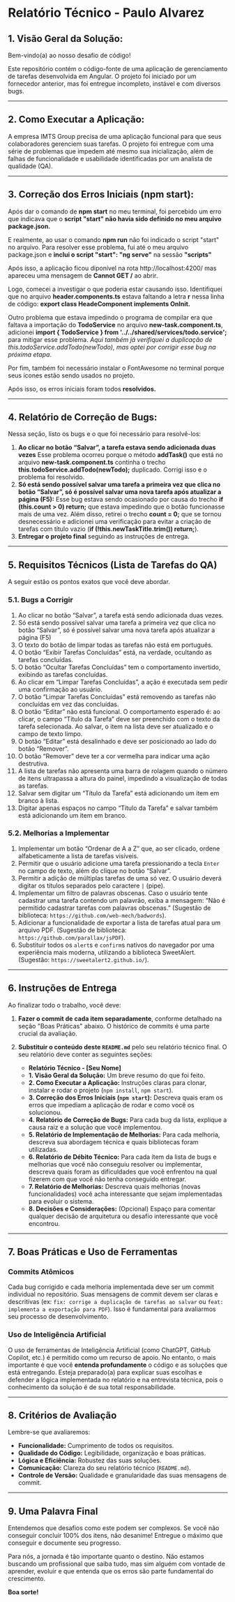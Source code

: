# Relatório Técnico - Paulo Alvarez

## 1. Visão Geral da Solução:

Bem-vindo(a) ao nosso desafio de código!

Este repositório contém o código-fonte de uma aplicação de gerenciamento de tarefas desenvolvida em Angular. O projeto foi iniciado por um fornecedor anterior, mas foi entregue incompleto, instável e com diversos bugs.

---

## 2. Como Executar a Aplicação:

A empresa IMTS Group precisa de uma aplicação funcional para que seus colaboradores gerenciem suas tarefas. O projeto foi entregue com uma série de problemas que impedem até mesmo sua inicialização, além de falhas de funcionalidade e usabilidade identificadas por um analista de qualidade (QA).

---

## 3. Correção dos Erros Iniciais (npm start):

Após dar o comando de **npm start** no meu terminal, foi percebido um erro que indicava que o **script "start" não havia sido definido no meu arquivo package.json.**

E realmente, ao usar o comando **npm run** não foi indicado o script "start" no arquivo. Para resolver esse problema, fui até o meu arquivo package.json e **inclui o script "start": "ng serve"** na sessão **"scripts"**

Após isso, a aplicação ficou diponível na rota http://localhost:4200/ mas apareceu uma mensagem de **Cannot GET /** ao abrir.

Logo, comecei a investigar o que poderia estar causando isso. Identifiquei que no arquivo **header.components.ts** estava faltando a letra **r** nessa linha de código: **export class HeadeComponent implements OnInit.**

Outro problema que estava impedindo o programa de compilar era que faltava a importação do **TodoService** no arquivo **new-task.component.ts**, adicionei **import { TodoService } from '../../shared/services/todo.service';** para mitigar esse problema. *Aqui também já verifiquei a duplicação de this.todoService.addTodo(newTodo), mas optei por corrigir esse bug na próxima etapa*.

Por fim, também foi necessário instalar o FontAwesome no terminal porque seus ícones estão sendo usados no projeto.

Após isso, os erros iniciais foram todos **resolvidos.**

---

## 4. Relatório de Correção de Bugs:

Nessa seção, listo os bugs e o que foi necessário para resolvê-los:

1.  **Ao clicar no botão “Salvar”, a tarefa estava sendo adicionada duas vezes** Esse problema ocorreu porque o método **addTask()** que está no arquivo **new-task.component.ts** continha o trecho **this.todoService.addTodo(newTodo);** duplicado. Corrigi isso e o problema foi resolvido.
2.  **Só está sendo possível salvar uma tarefa a primeira vez que clica no botão “Salvar”, só é possível salvar uma nova tarefa após atualizar a página (F5):** Esse bug estava sendo ocasionado por causa do trecho **if (this.count > 0) return;** que estava impedindo que o botão funcionasse mais de uma vez. Além disso, retirei o trecho **count = 0;** que se tornou desnecessário e adicionei uma verificação para evitar a criação de tarefas com título vazio (**if (!this.newTaskTitle.trim()) return;**).
3.  **Entregar o projeto final** seguindo as instruções de entrega.

---

## 5. Requisitos Técnicos (Lista de Tarefas do QA)

A seguir estão os pontos exatos que você deve abordar.

### 5.1. Bugs a Corrigir

1.  Ao clicar no botão “Salvar”, a tarefa está sendo adicionada duas vezes.
2.  Só está sendo possível salvar uma tarefa a primeira vez que clica no botão “Salvar”, só é possível salvar uma nova tarefa após atualizar a página (F5)
3.  O texto do botão de limpar todas as tarefas não está em português.
4.  O botão “Exibir Tarefas Concluídas” está, na verdade, ocultando as tarefas concluídas.
5.  O botão “Ocultar Tarefas Concluídas” tem o comportamento invertido, exibindo as tarefas concluídas.
6.  Ao clicar em “Limpar Tarefas Concluídas”, a ação é executada sem pedir uma confirmação ao usuário.
7.  O botão “Limpar Tarefas Concluídas” está removendo as tarefas não concluídas em vez das concluídas.
8.  O botão “Editar” não está funcional. O comportamento esperado é: ao clicar, o campo “Título da Tarefa” deve ser preenchido com o texto da tarefa selecionada. Ao salvar, o item na lista deve ser atualizado e o campo de texto limpo.
9.  O botão “Editar” está desalinhado e deve ser posicionado ao lado do botão “Remover”.
10.  O botão “Remover” deve ter a cor vermelha para indicar uma ação destrutiva.
11. A lista de tarefas não apresenta uma barra de rolagem quando o número de itens ultrapassa a altura do painel, impedindo a visualização de todas as tarefas.
12. Salvar sem digitar um “Título da Tarefa” está adicionando um item em branco à lista.
13. Digitar apenas espaços no campo “Título da Tarefa” e salvar também está adicionando um item em branco.

### 5.2. Melhorias a Implementar

1.  Implementar um botão “Ordenar de A a Z” que, ao ser clicado, ordene alfabeticamente a lista de tarefas visíveis.
2.  Permitir que o usuário adicione uma tarefa pressionando a tecla `Enter` no campo de texto, além do clique no botão “Salvar”.
3.  Permitir a adição de múltiplas tarefas de uma só vez. O usuário deverá digitar os títulos separados pelo caractere `|` (pipe).
4.  Implementar um filtro de palavras obscenas. Caso o usuário tente cadastrar uma tarefa contendo um palavrão, exiba a mensagem: “Não é permitido cadastrar tarefas com palavras obscenas.” (Sugestão de biblioteca: `https://github.com/web-mech/badwords`).
5.  Adicionar a funcionalidade de exportar a lista de tarefas atual para um arquivo PDF. (Sugestão de biblioteca: `https://github.com/parallax/jsPDF`).
6.  Substituir todos os `alert`s e `confirm`s nativos do navegador por uma experiência mais moderna, utilizando a biblioteca SweetAlert. (Sugestão: `https://sweetalert2.github.io/`).

---

## 6. Instruções de Entrega

Ao finalizar todo o trabalho, você deve:

1.  **Fazer o commit de cada item separadamente**, conforme detalhado na seção "Boas Práticas" abaixo. O histórico de commits é uma parte crucial da avaliação. 

2.  **Substituir o conteúdo deste `README.md`** pelo seu relatório técnico final. O seu relatório deve conter as seguintes seções:

    * **Relatório Técnico - [Seu Nome]**
    * **1. Visão Geral da Solução:** Um breve resumo do que foi feito.
    * **2. Como Executar a Aplicação:** Instruções claras para clonar, instalar e rodar o projeto (`npm install`, `npm start`).
    * **3. Correção dos Erros Iniciais (`npm start`):** Descreva quais eram os erros que impediam a aplicação de rodar e como você os solucionou.
    * **4. Relatório de Correção de Bugs:** Para cada bug da lista, explique a causa raiz e a solução que você implementou.
    * **5. Relatório de Implementação de Melhorias:** Para cada melhoria, descreva sua abordagem técnica e quais bibliotecas foram utilizadas.
    * **6. Relatório de Débito Técnico:** Para cada ítem da lista de bugs e melhorias que você não conseguiu resolver ou implementar, descreva quais foram as dificuldades que você enfrentou na qual fizerem com que você não tenha conseguido entregar.
    * **7. Relatório de Melhorias:** Descreva quais melhorias (novas funcionalidades) você acha interessante que sejam implementadas para evoluir o sistema.
    * **8. Decisões e Considerações:** (Opcional) Espaço para comentar qualquer decisão de arquitetura ou desafio interessante que você encontrou.
    

---

## 7. Boas Práticas e Uso de Ferramentas

### Commits Atômicos
Cada bug corrigido e cada melhoria implementada deve ser um commit individual no repositório. Suas mensagens de commit devem ser claras e descritivas (ex: `fix: corrige a duplicação de tarefas ao salvar` ou `feat: implementa a exportação para PDF`). Isso é fundamental para avaliarmos seu processo de desenvolvimento.

### Uso de Inteligência Artificial
O uso de ferramentas de Inteligência Artificial (como ChatGPT, GitHub Copilot, etc.) é permitido como um recurso de apoio. No entanto, o mais importante é que você **entenda profundamente** o código e as soluções que está entregando. Esteja preparado(a) para explicar suas escolhas e defender a lógica implementada no relatório e na entrevista técnica, pois o conhecimento da solução é de sua total responsabilidade.

---

## 8. Critérios de Avaliação

Lembre-se que avaliaremos:
* **Funcionalidade:** Cumprimento de todos os requisitos.
* **Qualidade do Código:** Legibilidade, organização e boas práticas.
* **Lógica e Eficiência:** Robustez das suas soluções.
* **Comunicação:** Clareza do seu relatório técnico (`README.md`).
* **Controle de Versão:** Qualidade e granularidade das suas mensagens de commit.

---

## 9. Uma Palavra Final

Entendemos que desafios como este podem ser complexos. Se você não conseguir concluir 100% dos itens, não desanime! Entregue o máximo que conseguir e documente seu progresso.

Para nós, a jornada é tão importante quanto o destino. Não estamos buscando um profissional que saiba tudo, mas sim alguém com vontade de aprender, evoluir e que entenda que os erros são parte fundamental do crescimento.

**Boa sorte!**
